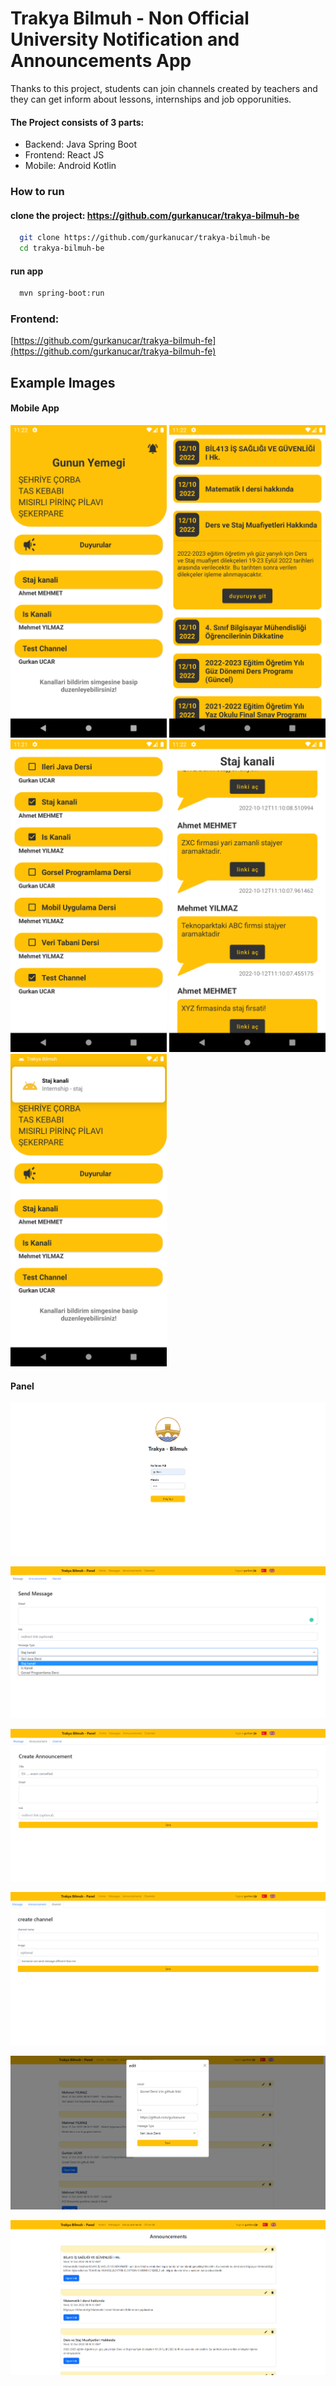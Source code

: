 
# Trakya Bilmuh - Non Official University Notification and Announcements App

Thanks to this project, students can join channels created by teachers and they can get inform about lessons, internships and job opporunities.

#### The Project consists of 3 parts:

- Backend: Java Spring Boot
- Frontend: React JS
- Mobile: Android Kotlin

### How to run

#### clone the project: https://github.com/gurkanucar/trakya-bilmuh-be

```bash
  git clone https://github.com/gurkanucar/trakya-bilmuh-be
  cd trakya-bilmuh-be
```

#### run app

```bash
  mvn spring-boot:run
```

### Frontend:

[https://github.com/gurkanucar/trakya-bilmuh-fe](https://github.com/gurkanucar/trakya-bilmuh-fe)


## Example Images

#### Mobile App
<p float="left">

<img src="images/a_1.png" width="250">

<img src="images/a_2.png" width="250">

<img src="images/a_3.png" width="250">

<img src="images/a_4.png" width="250">

<img src="images/a_5.png" width="250">

</p>

#### Panel

![image](./images/f_1.png)

![image](./images/f_2.png)

![image](./images/f_3.png)

![image](./images/f_4.png)

![image](./images/f_5.png)

![image](./images/f_6.png)
